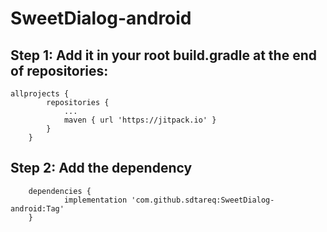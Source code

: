 # SweetDialog-android
## Step 1: Add it in your root build.gradle at the end of repositories:
``` 
allprojects {
		repositories {
			...
			maven { url 'https://jitpack.io' }
		}
	}
```
## Step 2: Add the dependency
```
	dependencies {
	        implementation 'com.github.sdtareq:SweetDialog-android:Tag'
	}

```
